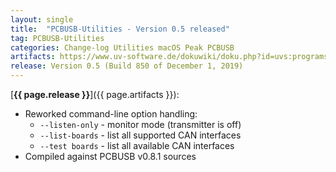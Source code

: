 ```yaml
---
layout: single
title:  "PCBUSB-Utilities - Version 0.5 released"
tag: PCBUSB-Utilities
categories: Change-log Utilities macOS Peak PCBUSB
artifacts: https://www.uv-software.de/dokuwiki/doku.php?id=uvs:programs:can_moni_mac
release: Version 0.5 (Build 850 of December 1, 2019)
---
```

[**{{ page.release }}**]({{ page.artifacts }}):

- Reworked command-line option handling:
  - `--listen-only` - monitor mode (transmitter is off)
  - `--list-boards` - list all supported CAN interfaces
  - `--test boards` - list all available CAN interfaces
- Compiled against PCBUSB v0.8.1 sources
